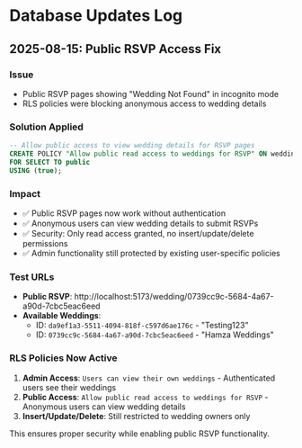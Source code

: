 # Database Updates Log

## 2025-08-15: Public RSVP Access Fix

### Issue
- Public RSVP pages showing "Wedding Not Found" in incognito mode
- RLS policies were blocking anonymous access to wedding details

### Solution Applied
```sql
-- Allow public access to view wedding details for RSVP pages
CREATE POLICY "Allow public read access to weddings for RSVP" ON weddings
FOR SELECT TO public
USING (true);
```

### Impact
- ✅ Public RSVP pages now work without authentication
- ✅ Anonymous users can view wedding details to submit RSVPs
- ✅ Security: Only read access granted, no insert/update/delete permissions
- ✅ Admin functionality still protected by existing user-specific policies

### Test URLs
- **Public RSVP**: http://localhost:5173/wedding/0739cc9c-5684-4a67-a90d-7cbc5eac6eed
- **Available Weddings**:
  - ID: `da9ef1a3-5511-4094-818f-c597d6ae176c` - "Testing123"
  - ID: `0739cc9c-5684-4a67-a90d-7cbc5eac6eed` - "Hamza Weddings"

### RLS Policies Now Active
1. **Admin Access**: `Users can view their own weddings` - Authenticated users see their weddings
2. **Public Access**: `Allow public read access to weddings for RSVP` - Anonymous users can view wedding details
3. **Insert/Update/Delete**: Still restricted to wedding owners only

This ensures proper security while enabling public RSVP functionality.
